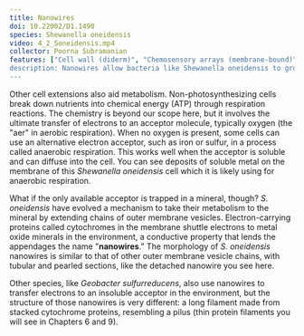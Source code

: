 ```yaml
---
title: Nanowires
doi: 10.22002/D1.1490
species: Shewanella oneidensis
video: 4_2_Soneidensis.mp4
collector: Poorna Subramanian
features: ["Cell wall (diderm)", "Chemosensory arrays (membrane-bound)", "Flagella (external, unsheathed)", Membrane (inner)", "Membrane (outer)", "Metal deposits", "Nanowires", "Ribosomes", "Vesicles (cytoplasmic)"]
description: Nanowires allow bacteria like Shewanella oneidensis to grow anaerobically by using an insoluble mineral for respiration
---
```


Other cell extensions also aid metabolism. Non-photosynthesizing cells break down nutrients into chemical energy (ATP) through respiration reactions. The chemistry is beyond our scope here, but it involves the ultimate transfer of electrons to an acceptor molecule, typically oxygen (the "aer" in aerobic respiration). When no oxygen is present, some cells can use an alternative electron acceptor, such as iron or sulfur, in a process called anaerobic respiration. This works well when the acceptor is soluble and can diffuse into the cell. You can see deposits of soluble metal on the membrane of this *Shewanella oneidensis* cell which it is likely using for anaerobic respiration.

What if the only available acceptor is trapped in a mineral, though? *S. oneidensis* have evolved a mechanism to take their metabolism to the mineral by extending chains of outer membrane vesicles. Electron-carrying proteins called cytochromes in the membrane shuttle electrons to metal oxide minerals in the environment, a conductive property that lends the appendages the name "**nanowires**." The morphology of *S. oneidensis* nanowires is similar to that of other outer membrane vesicle chains, with tubular and pearled sections, like the detached nanowire you see here.

Other species, like *Geobacter sulfurreducens*, also use nanowires to transfer electrons to an insoluble acceptor in the environment, but the structure of those nanowires is very different: a long filament made from stacked cytochrome proteins, resembling a pilus (thin protein filaments you will see in Chapters 6 and 9).

